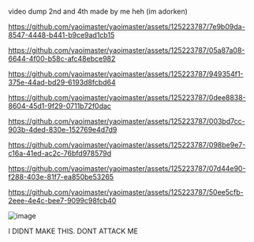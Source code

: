 video dump 2nd and 4th made by me heh (im adorken)

https://github.com/yaoimaster/yaoimaster/assets/125223787/7e9b09da-8547-4448-b441-b9ce9ad1cb15



https://github.com/yaoimaster/yaoimaster/assets/125223787/05a87a08-6644-4f00-b58c-afc48ebce982



https://github.com/yaoimaster/yaoimaster/assets/125223787/949354f1-375e-44ad-bd29-6193d8fcbd64



https://github.com/yaoimaster/yaoimaster/assets/125223787/0dee8838-8604-45d1-9f29-0711b72f0dac



https://github.com/yaoimaster/yaoimaster/assets/125223787/003bd7cc-903b-4ded-830e-152769e4d7d9



https://github.com/yaoimaster/yaoimaster/assets/125223787/098be9e7-c16a-41ed-ac2c-76bfd978579d



https://github.com/yaoimaster/yaoimaster/assets/125223787/07d44e90-f288-403e-81f7-ea850be53265



https://github.com/yaoimaster/yaoimaster/assets/125223787/50ee5cfb-2eee-4e4c-bee7-9099c98fcb40

![image](https://github.com/yaoimaster/yaoimaster/assets/125223787/ae7e8ee3-8e90-43d6-90de-df0db4ebd80d)

I DIDNT MAKE THIS. DONT ATTACK ME
